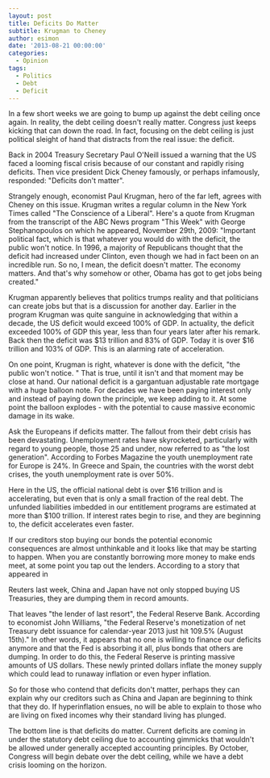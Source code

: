 ```yaml
---
layout: post
title: Deficits Do Matter
subtitle: Krugman to Cheney
author: esimon
date: '2013-08-21 00:00:00'
categories:
  - Opinion
tags:
  - Politics
  - Debt
  - Deficit
---
```

In a few short weeks we are going to bump up against the debt ceiling once again. In reality, the debt ceiling doesn't really matter. Congress just keeps kicking that can down the road. In fact, focusing on the debt ceiling is just political sleight of hand that distracts from the real issue: the deficit. 

Back in 2004 Treasury Secretary Paul O'Neill issued a warning that the US faced a looming fiscal crisis because of our constant and rapidly rising deficits. Then vice president Dick Cheney famously, or perhaps infamously, responded: "Deficits don't matter". 

Strangely enough, economist Paul Krugman, hero of the far left, agrees with Cheney on this issue. Krugman writes a regular column in the New York Times called "The Conscience of a Liberal". Here's a quote from Krugman from the transcript of the ABC News program "This Week" with George Stephanopoulos on which he appeared, November 29th, 2009: "Important political fact, which is that whatever you would do with the deficit, the public won't notice. In 1996, a majority of Republicans thought that the deficit had increased under Clinton, even though we had in fact been on an incredible run. So no, I mean, the deficit doesn't matter. The economy matters. And that's why somehow or other, Obama has got to get jobs being created." 

Krugman apparently believes that politics trumps reality and that politicians can create jobs but that is a discussion for another day. Earlier in the program Krugman was quite sanguine in acknowledging that within a decade, the US deficit would exceed 100% of GDP. In actuality, the deficit exceeded 100% of GDP this year, less than four years later after his remark. Back then the deficit was $13 trillion and 83% of GDP. Today it is over $16 trillion and 103% of GDP. This is an alarming rate of acceleration. 

On one point, Krugman is right, whatever is done with the deficit, "the public won't notice. " That is true, until it isn't and that moment may be close at hand. Our national deficit is a gargantuan adjustable rate mortgage with a huge balloon note. For decades we have been paying interest only and instead of paying down the principle, we keep adding to it. At some point the balloon explodes - with the potential to cause massive economic damage in its wake. 

Ask the Europeans if deficits matter. The fallout from their debt crisis has been devastating. Unemployment rates have skyrocketed, particularly with regard to young people, those 25 and under, now referred to as "the lost generation". According to Forbes Magazine the youth unemployment rate for Europe is 24%. In Greece and Spain, the countries with the worst debt crises, the youth unemployment rate is over 50%. 

Here in the US, the official national debt is over $16 trillion and is accelerating, but even that is only a small fraction of the real debt. The unfunded liabilities imbedded in our entitlement programs are estimated at more than $100 trillion. If interest rates begin to rise, and they are beginning to, the deficit accelerates even faster. 

If our creditors stop buying our bonds the potential economic consequences are almost unthinkable and it looks like that may be starting to happen. When you are constantly borrowing more money to make ends meet, at some point you tap out the lenders. According to a story that appeared in 

Reuters last week, China and Japan have not only stopped buying US Treasuries, they are dumping them in record amounts. 

That leaves "the lender of last resort", the Federal Reserve Bank. According to economist John Williams, "the Federal Reserve's monetization of net Treasury debt issuance for calendar-year 2013 just hit 109.5% (August 15th)." In other words, it appears that no one is willing to finance our deficits anymore and that the Fed is absorbing it all, plus bonds that others are dumping. In order to do this, the Federal Reserve is printing massive amounts of US dollars. These newly printed dollars inflate the money supply which could lead to runaway inflation or even hyper inflation. 

So for those who contend that deficits don't matter, perhaps they can explain why our creditors such as China and Japan are beginning to think that they do. If hyperinflation ensues, no will be able to explain to those who are living on fixed incomes why their standard living has plunged. 

The bottom line is that deficits do matter. Current deficits are coming in under the statutory debt ceiling due to accounting gimmicks that wouldn't be allowed under generally accepted accounting principles. By October, Congress will begin debate over the debt ceiling, while we have a debt crisis looming on the horizon. 

